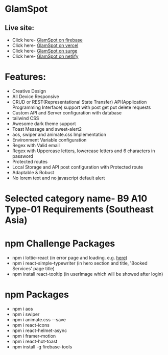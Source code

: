 # GlamSpot

## Live site:

- Click here- [GlamSpot on firebase](https://glamspot-khaled.web.app)
- Click here- [GlamSpot on vercel](https://ph-a11-client-by-khaled.vercel.app)
- Click here- [GlamSpot on surge](https://ph-a11-client-by-khaled.surge.sh)
- Click here- [GlamSpot on netlify](https://ph-a11-client-by-khaled.netlify.app)

# Features:

- Creative Design
- All Device Responsive
- CRUD or REST(Representational State Transfer) API(Application Programming
  Interface) support with post get put delete requests
- Custom API and Server configuration with database
- tailwind CSS
- Awesome dark theme support
- Toast Message and sweet-alert2
- aos, swiper and animate.css Implementation
- Environment Variable configuration
- Regex with Valid email
- Regex with Uppercase letters, lowercase letters and 6 characters in password
- Protected routes
- Local Storage and API post configuration with Protected route
- Adaptable & Robust
- No lorem text and no javascript default alert

# Selected category name- B9 A10 Type-01 Requirements (Southeast Asia)

# npm Challenge Packages

- npm i lottie-react (in error page and loading. e.g.
  [here](https://glamspot-khaled.web.app/fdfgfdvgdfg))
- npm i react-simple-typewriter (in hero section and title, 'Booked Services' page title)
- npm install react-tooltip (in userImage which will be showed after login)

# npm Packages

- npm i aos
- npm i swiper
- npm i animate.css --save
- npm i react-icons
- npm i react-helmet-async
- npm i framer-motion
- npm i react-hot-toast
- npm install -g firebase-tools
